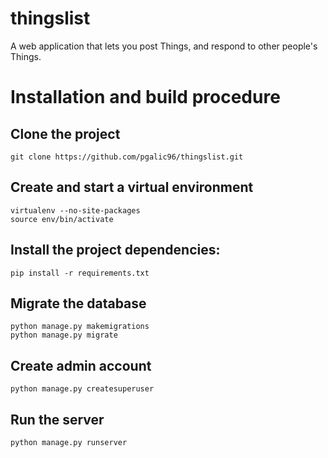 # thingslist
A web application that lets you post Things, and respond to other people's Things.

# Installation and build procedure
## Clone the project
`git clone https://github.com/pgalic96/thingslist.git`
## Create and start a virtual environment
```
virtualenv --no-site-packages
source env/bin/activate
```
## Install the project dependencies:
`pip install -r requirements.txt`

## Migrate the database
```
python manage.py makemigrations
python manage.py migrate

```
## Create admin account
`python manage.py createsuperuser`
## Run the server
`python manage.py runserver`
